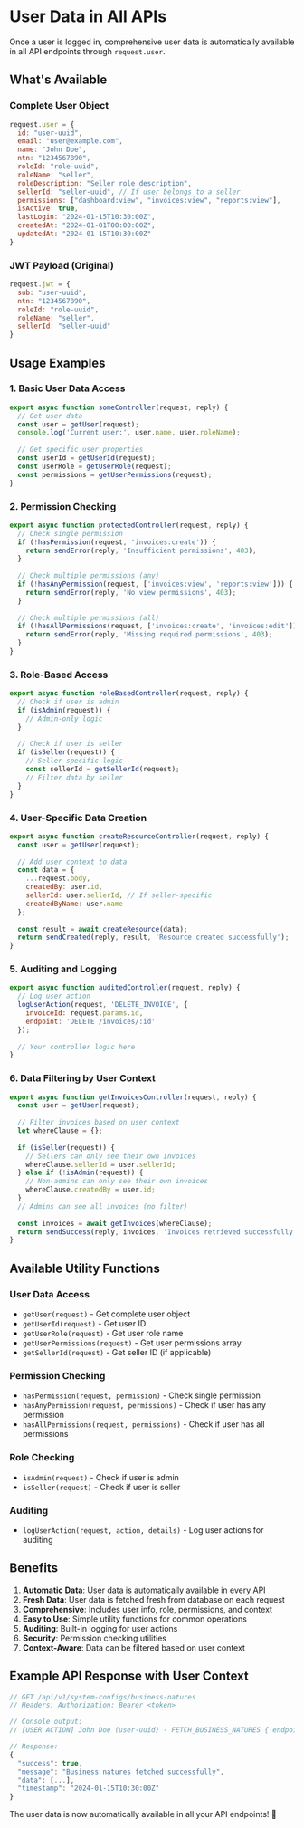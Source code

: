 # User Data in All APIs

Once a user is logged in, comprehensive user data is automatically available in all API endpoints through `request.user`.

## What's Available

### Complete User Object
```javascript
request.user = {
  id: "user-uuid",
  email: "user@example.com",
  name: "John Doe",
  ntn: "1234567890",
  roleId: "role-uuid",
  roleName: "seller",
  roleDescription: "Seller role description",
  sellerId: "seller-uuid", // If user belongs to a seller
  permissions: ["dashboard:view", "invoices:view", "reports:view"],
  isActive: true,
  lastLogin: "2024-01-15T10:30:00Z",
  createdAt: "2024-01-01T00:00:00Z",
  updatedAt: "2024-01-15T10:30:00Z"
}
```

### JWT Payload (Original)
```javascript
request.jwt = {
  sub: "user-uuid",
  ntn: "1234567890",
  roleId: "role-uuid",
  roleName: "seller",
  sellerId: "seller-uuid"
}
```

## Usage Examples

### 1. Basic User Data Access
```javascript
export async function someController(request, reply) {
  // Get user data
  const user = getUser(request);
  console.log('Current user:', user.name, user.roleName);
  
  // Get specific user properties
  const userId = getUserId(request);
  const userRole = getUserRole(request);
  const permissions = getUserPermissions(request);
}
```

### 2. Permission Checking
```javascript
export async function protectedController(request, reply) {
  // Check single permission
  if (!hasPermission(request, 'invoices:create')) {
    return sendError(reply, 'Insufficient permissions', 403);
  }
  
  // Check multiple permissions (any)
  if (!hasAnyPermission(request, ['invoices:view', 'reports:view'])) {
    return sendError(reply, 'No view permissions', 403);
  }
  
  // Check multiple permissions (all)
  if (!hasAllPermissions(request, ['invoices:create', 'invoices:edit'])) {
    return sendError(reply, 'Missing required permissions', 403);
  }
}
```

### 3. Role-Based Access
```javascript
export async function roleBasedController(request, reply) {
  // Check if user is admin
  if (isAdmin(request)) {
    // Admin-only logic
  }
  
  // Check if user is seller
  if (isSeller(request)) {
    // Seller-specific logic
    const sellerId = getSellerId(request);
    // Filter data by seller
  }
}
```

### 4. User-Specific Data Creation
```javascript
export async function createResourceController(request, reply) {
  const user = getUser(request);
  
  // Add user context to data
  const data = {
    ...request.body,
    createdBy: user.id,
    sellerId: user.sellerId, // If seller-specific
    createdByName: user.name
  };
  
  const result = await createResource(data);
  return sendCreated(reply, result, 'Resource created successfully');
}
```

### 5. Auditing and Logging
```javascript
export async function auditedController(request, reply) {
  // Log user action
  logUserAction(request, 'DELETE_INVOICE', {
    invoiceId: request.params.id,
    endpoint: 'DELETE /invoices/:id'
  });
  
  // Your controller logic here
}
```

### 6. Data Filtering by User Context
```javascript
export async function getInvoicesController(request, reply) {
  const user = getUser(request);
  
  // Filter invoices based on user context
  let whereClause = {};
  
  if (isSeller(request)) {
    // Sellers can only see their own invoices
    whereClause.sellerId = user.sellerId;
  } else if (!isAdmin(request)) {
    // Non-admins can only see their own invoices
    whereClause.createdBy = user.id;
  }
  // Admins can see all invoices (no filter)
  
  const invoices = await getInvoices(whereClause);
  return sendSuccess(reply, invoices, 'Invoices retrieved successfully');
}
```

## Available Utility Functions

### User Data Access
- `getUser(request)` - Get complete user object
- `getUserId(request)` - Get user ID
- `getUserRole(request)` - Get user role name
- `getUserPermissions(request)` - Get user permissions array
- `getSellerId(request)` - Get seller ID (if applicable)

### Permission Checking
- `hasPermission(request, permission)` - Check single permission
- `hasAnyPermission(request, permissions)` - Check if user has any permission
- `hasAllPermissions(request, permissions)` - Check if user has all permissions

### Role Checking
- `isAdmin(request)` - Check if user is admin
- `isSeller(request)` - Check if user is seller

### Auditing
- `logUserAction(request, action, details)` - Log user actions for auditing

## Benefits

1. **Automatic Data**: User data is automatically available in every API
2. **Fresh Data**: User data is fetched fresh from database on each request
3. **Comprehensive**: Includes user info, role, permissions, and context
4. **Easy to Use**: Simple utility functions for common operations
5. **Auditing**: Built-in logging for user actions
6. **Security**: Permission checking utilities
7. **Context-Aware**: Data can be filtered based on user context

## Example API Response with User Context

```javascript
// GET /api/v1/system-configs/business-natures
// Headers: Authorization: Bearer <token>

// Console output:
// [USER ACTION] John Doe (user-uuid) - FETCH_BUSINESS_NATURES { endpoint: 'GET /business-natures' }

// Response:
{
  "success": true,
  "message": "Business natures fetched successfully",
  "data": [...],
  "timestamp": "2024-01-15T10:30:00Z"
}
```

The user data is now automatically available in all your API endpoints! 🚀
